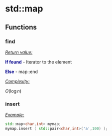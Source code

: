 # std::map

## Functions

### find

*<u>Return value:</u>*

<span style="color:darkblue;">**If found**</span> - Iterator to the element

<span style="color:darkblue;">**Else**</span> - map::end

*<u>Complexity:</u>*

$O(\log{n})$

### insert

*<u>Example:</u>*

```c++
std::map<char,int> mymap;
mymap.insert ( std::pair<char,int>('a',100) );
```


